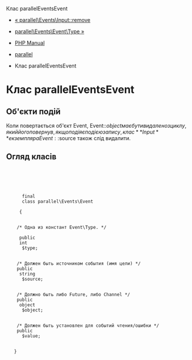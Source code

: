 Клас parallelEventsEvent

-   [« parallel\\Events\\Input::remove](parallel-events-input.remove.html)
    
-   [parallel\\Events\\Event\\Type »](class.parallel-events-event-type.html)
    
-   [PHP Manual](index.html)
    
-   [parallel](book.parallel.html)
    
-   Клас parallelEventsEvent
    

# Клас parallelEventsEvent

## Об'єкти подій

Коли повертається об'єкт Event, Event::$object має бути видалено з циклу, який його повернув, якщо подія є подією запису, клас **Input** екземпляра Event::$source також слід видалити.

## Огляд класів

```synopsis



    
     
      final
      class parallel\Events\Event
     
     {


    /* Одна из констант Event\Type. */
    
     public
     int
      $type;


    /* Должен быть источником события (имя цели) */
    public
     string
      $source;


    /* Должно быть либо Future, либо Channel */
    public
     object
      $object;


    /* Должен быть установлен для событий чтения/ошибки */
    public
      $value;


   }
```